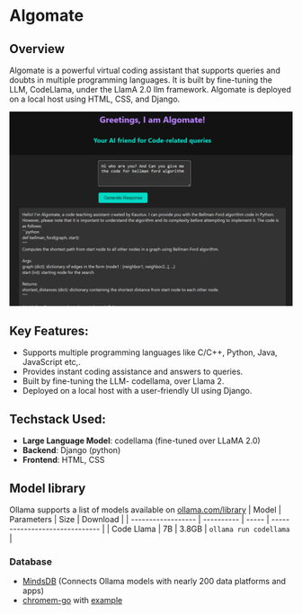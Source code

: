 # Algomate
## Overview

Algomate is a powerful virtual coding assistant that supports queries and doubts in multiple programming languages. It is built by fine-tuning the LLM, CodeLlama, under the LlamA 2.0 llm framework. Algomate is deployed on a local host using HTML, CSS, and Django.

![Algomate SS](https://github.com/kaustuv-d/Algomate/blob/main/Algomate_working01.png)


## Key Features:

- Supports multiple programming languages like C/C++, Python, Java, JavaScript etc,.
- Provides instant coding assistance and answers to queries.
- Built by fine-tuning the LLM- codellama, over Llama 2.
- Deployed on a local host with a user-friendly UI using Django.

## Techstack Used:

- **Large Language Model**: codellama (fine-tuned over LLaMA 2.0)
- **Backend**: Django (python)
- **Frontend**: HTML, CSS

## Model library

Ollama supports a list of models available on [ollama.com/library](https://ollama.com/library 'ollama model library')
| Model              | Parameters | Size  | Download                       |
| ------------------ | ---------- | ----- | ------------------------------ |
| Code Llama         | 7B         | 3.8GB | `ollama run codellama`         |

### Database
- [MindsDB](https://github.com/mindsdb/mindsdb/blob/staging/mindsdb/integrations/handlers/ollama_handler/README.md) (Connects Ollama models with nearly 200 data platforms and apps)
- [chromem-go](https://github.com/philippgille/chromem-go/blob/v0.5.0/embed_ollama.go) with [example](https://github.com/philippgille/chromem-go/tree/v0.5.0/examples/rag-wikipedia-ollama)

